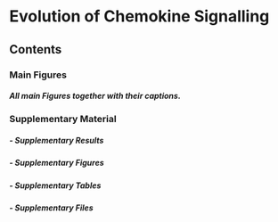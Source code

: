 # Evolution of Chemokine Signalling

## Contents

### Main Figures

##### All main Figures together with their captions.

### Supplementary Material

##### - Supplementary Results
##### - Supplementary Figures
##### - Supplementary Tables
##### - Supplementary Files

